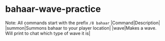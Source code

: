 # bahaar-wave-practice

Note: All commands start with the prefix `/8 bahaar`
|Command|Description|
|summon|Summons bahaar to your player location|
|wave|Makes a wave. Will print to chat which type of wave it is|
